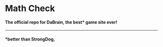 # Math Check
#### The official repo for DaBrain, the best* game site ever!
----

#### *better than StrongDog, 
